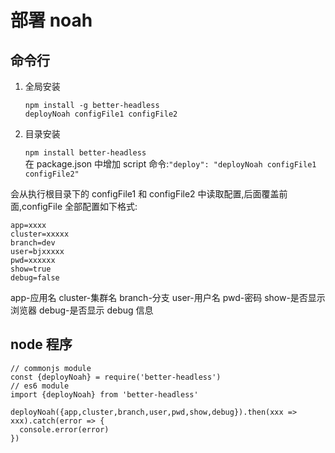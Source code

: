 # 部署 noah

## 命令行

1. 全局安装

   `npm install -g better-headless`  
   `deployNoah configFile1 configFile2`

2. 目录安装

   `npm install better-headless`  
   在 package.json 中增加 script 命令:`"deploy": "deployNoah configFile1 configFile2"`

会从执行根目录下的 configFile1 和 configFile2 中读取配置,后面覆盖前面,configFile 全部配置如下格式:

    app=xxxx
    cluster=xxxxx
    branch=dev
    user=bjxxxxx
    pwd=xxxxxx
    show=true
    debug=false

app-应用名 cluster-集群名 branch-分支 user-用户名 pwd-密码 show-是否显示浏览器 debug-是否显示 debug 信息

## node 程序

    // commonjs module
    const {deployNoah} = require('better-headless')
    // es6 module
    import {deployNoah} from 'better-headless'

    deployNoah({app,cluster,branch,user,pwd,show,debug}).then(xxx => xxx).catch(error => {
      console.error(error)
    })
